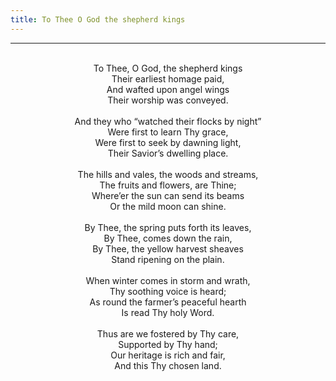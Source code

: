 ```yaml
---
title: To Thee O God the shepherd kings
---
```


---
<center>
<br/>
To Thee, O God, the shepherd kings<br/>
Their earliest homage paid,<br/>
And wafted upon angel wings<br/>
Their worship was conveyed.<br/>
<br/>
And they who “watched their flocks by night”<br/>
Were first to learn Thy grace,<br/>
Were first to seek by dawning light,<br/>
Their Savior’s dwelling place.<br/>
<br/>
The hills and vales, the woods and streams,<br/>
The fruits and flowers, are Thine;<br/>
Where’er the sun can send its beams<br/>
Or the mild moon can shine.<br/>
<br/>
By Thee, the spring puts forth its leaves,<br/>
By Thee, comes down the rain,<br/>
By Thee, the yellow harvest sheaves<br/>
Stand ripening on the plain.<br/>
<br/>
When winter comes in storm and wrath,<br/>
Thy soothing voice is heard;<br/>
As round the farmer’s peaceful hearth<br/>
Is read Thy holy Word.<br/>
<br/>
Thus are we fostered by Thy care,<br/>
Supported by Thy hand;<br/>
Our heritage is rich and fair,<br/>
And this Thy chosen land.<br/>

</center>